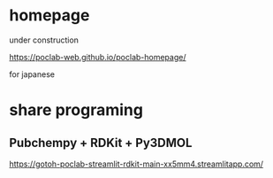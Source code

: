 # homepage

under construction

https://poclab-web.github.io/poclab-homepage/

for japanese

# share programing

## Pubchempy + RDKit + Py3DMOL 
https://gotoh-poclab-streamlit-rdkit-main-xx5mm4.streamlitapp.com/
